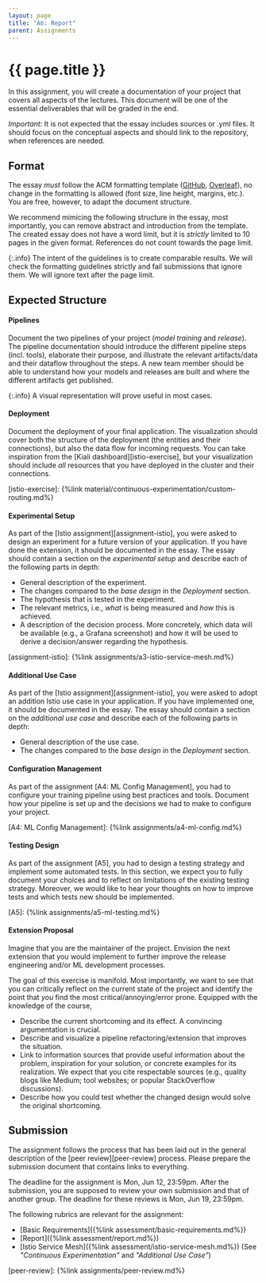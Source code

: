 ```yaml
---
layout: page
title: "A6: Report"
parent: Assignments
---
```


# {{ page.title }}

In this assignment, you will create a documentation of your project that covers all aspects of the lectures.
This document will be one of the essential deliverables that will be graded in the end.

*Important:* It is not expected that the essay includes sources or .yml files.
It should focus on the conceptual aspects and should link to the repository, when references are needed.


## Format


The essay *must* follow the ACM formatting template ([GitHub](https://github.com/proksch/template-report), [Overleaf](https://www.overleaf.com/read/zsdrgrzgncnb)), no change in the formatting is allowed (font size, line height, margins, etc.).
You are free, however, to adapt the document structure.

We recommend mimicing the following structure in the essay, most importantly, you can remove abstract and introduction from the template.
The created essay does not have a word limit, but it is *strictly* limited to 10 pages in the given format.
References do not count towards the page limit.

{:.info}
The intent of the guidelines is to create comparable results.
We will check the formatting guidelines strictly and fail submissions that ignore them.
We will ignore text after the page limit.

## Expected Structure



#### Pipelines

Document the two pipelines of your project (*model training* and *release*).
The pipeline documentation should introduce the different pipeline steps (incl. tools), elaborate their purpose, and illustrate the relevant artifacts/data and their dataflow throughout the steps.
A new team member should be able to understand how your models and releases are built and where the different artifacts get published.

{:.info}
A visual representation will prove useful in most cases.


#### Deployment

Document the deployment of your final application.
The visualization should cover both the structure of the deployment (the entities and their connections), but also the data flow for incoming requests.
You can take inspiration from the [Kiali dashboard][istio-exercise], but your visualization should include *all* resources that you have deployed in the cluster and their connections.


[istio-exercise]: {%link material/continuous-experimentation/custom-routing.md%}


#### Experimental Setup

As part of the [Istio assignment][assignment-istio], you were asked to design an experiment for a future version of your application.
If you have done the extension, it should be documented in the essay.
The essay should contain a section on the *experimental setup* and describe each of the following parts in depth:

- General description of the experiment.
- The changes compared to the *base design* in the *Deployment* section.
- The hypothesis that is tested in the experiment.
- The relevant metrics, i.e., *what* is being measured and *how* this is achieved.
- A description of the decision process.
More concretely, which data will be available (e.g., a Grafana screenshot) and how it will be used to derive a decision/answer regarding the hypothesis.


[assignment-istio]: {%link assignments/a3-istio-service-mesh.md%}

#### Additional Use Case

As part of the [Istio assignment][assignment-istio], you were asked to adopt an addition Istio use case in your application.
If you have implemented one, it should be documented in the essay.
The essay should contain a section on the *additional use case* and describe each of the following parts in depth:

- General description of the use case.
- The changes compared to the *base design* in the *Deployment* section.

#### Configuration Management

As part of the assignment [A4: ML Config Management], you had to configure your training pipeline using best practices and tools. Document how your pipeline is set up and the decisions we had to make to configure your project.

[A4: ML Config Management]: {%link assignments/a4-ml-config.md%}


#### Testing Design

As part of the assignment [A5], you had to design a testing strategy and implement some automated tests.
In this section, we expect you to fully document your choices and to reflect on limitations of the existing testing strategy. Moreover, we would like to hear your thoughts on how to improve tests and which tests new should be implemented.


[A5]: {%link assignments/a5-ml-testing.md%}


#### Extension Proposal

Imagine that you are the maintainer of the project.
Envision the next extension that you would implement to further improve the release engineering and/or ML development processes.

The goal of this exercise is manifold.
Most importantly, we want to see that you can critically reflect on the current state of the project and identify the point that *you* find the most critical/annoying/error prone.
Equipped with the knowledge of the course, 

- Describe the current shortcoming and its effect.
A convincing argumentation is crucial.
- Describe and visualize a pipeline refactoring/extension that improves the situation.
- Link to information sources that provide useful information about the problem, inspiration for your solution, or concrete examples for its realization.
We expect that you cite respectable sources (e.g., quality blogs like Medium; tool websites; or popular StackOverflow discussions).
- Describe how you could test whether the changed design would solve the original shortcoming.




## Submission

The assignment follows the process that has been laid out in the general description of the [peer review][peer-review] process.
Please prepare the submission document that contains links to everything.

The deadline for the assignment is Mon, Jun 12, 23:59pm.
After the submission, you are supposed to review your own submission and that of another group.
The deadline for these reviews is Mon, Jun 19, 23:59pm.

The following rubrics are relevant for the assignment:

- [Basic Requirements]({%link assessment/basic-requirements.md%})
- [Report]({%link assessment/report.md%})
- [Istio Service Mesh]({%link assessment/istio-service-mesh.md%}) (See *"Continuous Experimentation"* and *"Additional Use Case"*)


[peer-review]: {%link assignments/peer-review.md%}
